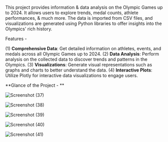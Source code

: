 This project provides information & data analysis on the Olympic Games up to 2024. It allows users to explore trends, medal counts, athlete performances, & much more. 
The data is imported from CSV files, and visualizations are generated using Python libraries to offer insights into the Olympics' rich history.

Features -

(1) **Comprehensive Data**: Get detailed information on athletes, events, and medals across all Olympic Games up to 2024.
(2) **Data Analysis**: Perform analysis on the collected data to discover trends and patterns in the Olympics.
(3) **Visualizations**: Generate visual representations such as graphs and charts to better understand the data.
(4) **Interactive Plots**: Utilize Plotly for interactive data visualizations to engage users.

**Glance of the Project - **


![Screenshot (37)](https://github.com/user-attachments/assets/e0cf190a-63c5-4dd7-b8fa-dc9e6881ef70)

![Screenshot (38)](https://github.com/user-attachments/assets/1c54f9ce-d57f-4fdd-a931-e5e99884cecd)

![Screenshot (39)](https://github.com/user-attachments/assets/e4820f44-b1e3-460c-a46b-e8d04dd3d84a)

![Screenshot (40)](https://github.com/user-attachments/assets/4e17ee11-3f27-493a-b630-05d292f75ddb)


![Screenshot (41)](https://github.com/user-attachments/assets/c0805d3f-1997-42fe-8960-6999d3f1acec)

